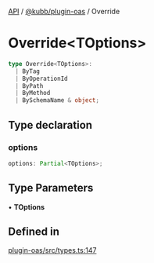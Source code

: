 [API](../../../packages.md) / [@kubb/plugin-oas](../index.md) / Override

# Override\<TOptions\>

```ts
type Override<TOptions>: 
  | ByTag
  | ByOperationId
  | ByPath
  | ByMethod
  | BySchemaName & object;
```

## Type declaration

### options

```ts
options: Partial<TOptions>;
```

## Type Parameters

• **TOptions**

## Defined in

[plugin-oas/src/types.ts:147](https://github.com/kubb-project/kubb/blob/ff80665146ae086e044807d0072fda660e72e1fd/packages/plugin-oas/src/types.ts#L147)
